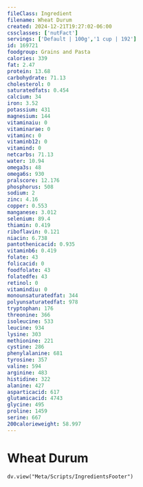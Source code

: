 ```yaml
---
fileClass: Ingredient
filename: Wheat Durum
created: 2024-12-21T19:27:02-06:00
cssclasses: ['nutFact']
servings: ['Default | 100g','1 cup | 192']
id: 169721
foodgroup: Grains and Pasta
calories: 339
fat: 2.47
protein: 13.68
carbohydrate: 71.13
cholesterol: 0
saturatedfats: 0.454
calcium: 34
iron: 3.52
potassium: 431
magnesium: 144
vitaminaiu: 0
vitaminarae: 0
vitaminc: 0
vitaminb12: 0
vitamind: 0
netcarbs: 71.13
water: 10.94
omega3s: 48
omega6s: 930
pralscore: 12.176
phosphorus: 508
sodium: 2
zinc: 4.16
copper: 0.553
manganese: 3.012
selenium: 89.4
thiamin: 0.419
riboflavin: 0.121
niacin: 6.738
pantothenicacid: 0.935
vitaminb6: 0.419
folate: 43
folicacid: 0
foodfolate: 43
folatedfe: 43
retinol: 0
vitamindiu: 0
monounsaturatedfat: 344
polyunsaturatedfat: 978
tryptophan: 176
threonine: 366
isoleucine: 533
leucine: 934
lysine: 303
methionine: 221
cystine: 286
phenylalanine: 681
tyrosine: 357
valine: 594
arginine: 483
histidine: 322
alanine: 427
asparticacid: 617
glutamicacid: 4743
glycine: 495
proline: 1459
serine: 667
200calorieweight: 58.997
---
```


# Wheat Durum

```dataviewjs
dv.view("Meta/Scripts/IngredientsFooter")
```